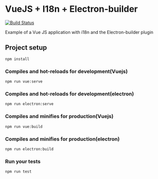
# VueJS + I18n + Electron-builder
[![Build Status](https://travis-ci.org/DiegoBulhoes/vuejs-i18n-electron-builder.svg?branch=master)](https://travis-ci.org/DiegoBulhoes/vuejs-i18n-electron-builder)

Example of a Vue JS application with i18n and the Electron-builder plugin

## Project setup
```
npm install
```

### Compiles and hot-reloads for development(Vuejs)
```
npm run vue:serve
```

### Compiles and hot-reloads for development(electron)
```
npm run electron:serve
```

### Compiles and minifies for production(Vuejs)
```
npm run vue:build

```
### Compiles and minifies for production(electron)
```
npm run electron:build
```

### Run your tests
```
npm run test
```
